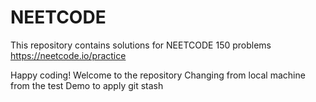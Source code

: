 # NEETCODE
This repository contains solutions for NEETCODE 150 problems
<br/>
<a>https://neetcode.io/practice</a>

Happy coding!
Welcome to the repository
Changing from local machine from the test
Demo to apply git stash

